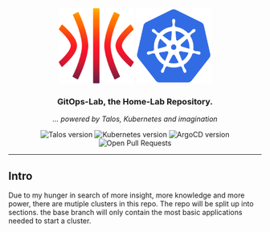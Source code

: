 <div align="center">
  <img src="./docs/assets/talos.svg" alt="Talos Linux logo" width="150" height="150">
  <img src="./docs/assets/kubernetes.svg" alt="Kubernetes logo" width="150" height="150">
</div>

<div align=center>

### GitOps-Lab, the Home-Lab Repository.

_... powered by Talos, Kubernetes and imagination_

</div>

<div align="center">
  <img src="https://img.shields.io/badge/v1.7.1-a?style=for-the-badge&logo=talos&logoColor=fff&label=Talos&labelColor=302d41&color=cba6f7" alt="Talos version">
  <img src="https://img.shields.io/badge/v1.30.0-a?url=https%3A%2F%2Fkromgo.cjsolsen.com%2Fquery%3Fformat%3Dendpoint%26metric%3Dkubernetes_version&style=for-the-badge&logo=kubernetes&logoColor=fff&label=Kubernetes&labelColor=302d41&color=cba6f7" alt="Kubernetes version">
  <img src="https://img.shields.io/badge/ArgoCD-v2.10.6-cba6f7?logo=argo&logoColor=fff&style=for-the-badge&labelColor=302D41" alt="ArgoCD version">
  <img src="https://img.shields.io/github/issues-pr/the-sec/gitops-lab?logo=github&color=f2cdcd&logoColor=fff&style=for-the-badge&labelColor=302d41" alt="Open Pull Requests">
</div>

---

## Intro
Due to my hunger in search of more insight, more knowledge and more power, there are mutiple clusters in this repo. The repo will be split up into sections. the base branch will only contain the most basic applications needed to start a cluster.
